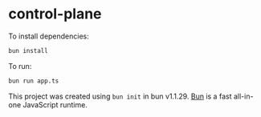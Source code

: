 # control-plane

To install dependencies:

```bash
bun install
```

To run:

```bash
bun run app.ts
```

This project was created using `bun init` in bun v1.1.29. [Bun](https://bun.sh) is a fast all-in-one JavaScript runtime.
